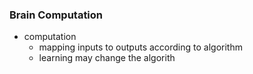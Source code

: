 ### Brain Computation
+ computation
	+ mapping inputs to outputs according to algorithm
	+ learning may change the algorith